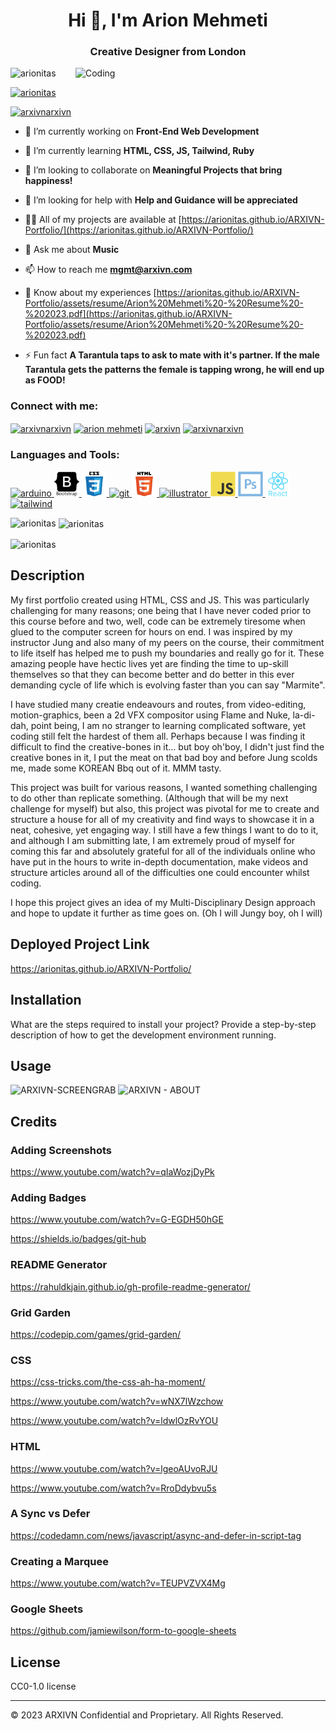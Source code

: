 <h1 align="center">Hi 👋, I'm Arion Mehmeti</h1>
<h3 align="center">Creative Designer from London</h3>
<img align="right" alt="Coding" width="400" src="https://media.tenor.com/-UygBh3nnfEAAAAC/coding.gif">

<p align="left"> <img src="https://komarev.com/ghpvc/?username=arionitas&label=Profile%20views&color=0e75b6&style=flat" alt="arionitas" /> </p>

<p align="left"> <a href="https://github.com/ryo-ma/github-profile-trophy"><img src="https://github-profile-trophy.vercel.app/?username=arionitas" alt="arionitas" /></a> </p>

<p align="left"> <a href="https://twitter.com/arxivnarxivn" target="blank"><img src="https://img.shields.io/twitter/follow/arxivnarxivn?logo=twitter&style=for-the-badge" alt="arxivnarxivn" /></a> </p>

- 🔭 I’m currently working on **Front-End Web Development**

- 🌱 I’m currently learning **HTML, CSS, JS, Tailwind, Ruby**

- 👯 I’m looking to collaborate on **Meaningful Projects that bring happiness!**

- 🤝 I’m looking for help with **Help and Guidance will be appreciated**

- 👨‍💻 All of my projects are available at [https://arionitas.github.io/ARXIVN-Portfolio/](https://arionitas.github.io/ARXIVN-Portfolio/)

- 💬 Ask me about **Music**

- 📫 How to reach me **mgmt@arxivn.com**

- 📄 Know about my experiences [https://arionitas.github.io/ARXIVN-Portfolio/assets/resume/Arion%20Mehmeti%20-%20Resume%20-%202023.pdf](https://arionitas.github.io/ARXIVN-Portfolio/assets/resume/Arion%20Mehmeti%20-%20Resume%20-%202023.pdf)

- ⚡ Fun fact **A Tarantula taps to ask to mate with it's partner. If the male Tarantula gets the patterns the female is tapping wrong, he will end up as FOOD!**

<h3 align="left">Connect with me:</h3>
<p align="left">
<a href="https://twitter.com/arxivnarxivn" target="blank"><img align="center" src="https://raw.githubusercontent.com/rahuldkjain/github-profile-readme-generator/master/src/images/icons/Social/twitter.svg" alt="arxivnarxivn" height="30" width="40" /></a>
<a href="https://linkedin.com/in/arion mehmeti" target="blank"><img align="center" src="https://raw.githubusercontent.com/rahuldkjain/github-profile-readme-generator/master/src/images/icons/Social/linked-in-alt.svg" alt="arion mehmeti" height="30" width="40" /></a>
<a href="https://instagram.com/arxivn" target="blank"><img align="center" src="https://raw.githubusercontent.com/rahuldkjain/github-profile-readme-generator/master/src/images/icons/Social/instagram.svg" alt="arxivn" height="30" width="40" /></a>
<a href="https://www.youtube.com/c/arxivnarxivn" target="blank"><img align="center" src="https://raw.githubusercontent.com/rahuldkjain/github-profile-readme-generator/master/src/images/icons/Social/youtube.svg" alt="arxivnarxivn" height="30" width="40" /></a>
</p>

<h3 align="left">Languages and Tools:</h3>
<p align="left"> <a href="https://www.arduino.cc/" target="_blank" rel="noreferrer"> <img src="https://cdn.worldvectorlogo.com/logos/arduino-1.svg" alt="arduino" width="40" height="40"/> </a> <a href="https://getbootstrap.com" target="_blank" rel="noreferrer"> <img src="https://raw.githubusercontent.com/devicons/devicon/master/icons/bootstrap/bootstrap-plain-wordmark.svg" alt="bootstrap" width="40" height="40"/> </a> <a href="https://www.w3schools.com/css/" target="_blank" rel="noreferrer"> <img src="https://raw.githubusercontent.com/devicons/devicon/master/icons/css3/css3-original-wordmark.svg" alt="css3" width="40" height="40"/> </a> <a href="https://git-scm.com/" target="_blank" rel="noreferrer"> <img src="https://www.vectorlogo.zone/logos/git-scm/git-scm-icon.svg" alt="git" width="40" height="40"/> </a> <a href="https://www.w3.org/html/" target="_blank" rel="noreferrer"> <img src="https://raw.githubusercontent.com/devicons/devicon/master/icons/html5/html5-original-wordmark.svg" alt="html5" width="40" height="40"/> </a> <a href="https://www.adobe.com/in/products/illustrator.html" target="_blank" rel="noreferrer"> <img src="https://www.vectorlogo.zone/logos/adobe_illustrator/adobe_illustrator-icon.svg" alt="illustrator" width="40" height="40"/> </a> <a href="https://developer.mozilla.org/en-US/docs/Web/JavaScript" target="_blank" rel="noreferrer"> <img src="https://raw.githubusercontent.com/devicons/devicon/master/icons/javascript/javascript-original.svg" alt="javascript" width="40" height="40"/> </a> <a href="https://www.photoshop.com/en" target="_blank" rel="noreferrer"> <img src="https://raw.githubusercontent.com/devicons/devicon/master/icons/photoshop/photoshop-line.svg" alt="photoshop" width="40" height="40"/> </a> <a href="https://reactjs.org/" target="_blank" rel="noreferrer"> <img src="https://raw.githubusercontent.com/devicons/devicon/master/icons/react/react-original-wordmark.svg" alt="react" width="40" height="40"/> </a> <a href="https://tailwindcss.com/" target="_blank" rel="noreferrer"> <img src="https://www.vectorlogo.zone/logos/tailwindcss/tailwindcss-icon.svg" alt="tailwind" width="40" height="40"/> </a> </p>

<p><img align="left" src="https://github-readme-stats.vercel.app/api/top-langs?username=arionitas&show_icons=true&locale=en&layout=compact" alt="arionitas" /></p>

<p>&nbsp;<img align="center" src="https://github-readme-stats.vercel.app/api?username=arionitas&show_icons=true&locale=en" alt="arionitas" /></p>

<p><img align="center" src="https://github-readme-streak-stats.herokuapp.com/?user=arionitas&" alt="arionitas" /></p>


## Description 

My first portfolio created using HTML, CSS and JS. This was particularly challenging for many reasons; one being that I have never coded prior to this course before and two, well, code can be extremely tiresome
when glued to the computer screen for hours on end. I was inspired by my instructor Jung and also many of my peers on the course, their commitment to life itself has helped me to push my boundaries and really go for it. These amazing people have hectic lives yet are finding the time to up-skill themselves so that they can become better and do better in this ever demanding cycle of life which is evolving faster than you can say "Marmite". 

I have studied many creatie endeavours and routes, from video-editing, motion-graphics, been a 2d VFX compositor using Flame and Nuke, la-di-dah, point being, I am no stranger to learning complicated software, yet coding still felt the hardest of them all. Perhaps because I was finding it difficult to find the creative-bones in it... but boy oh'boy, I didn't just find the creative bones in it, I put the meat on that bad boy and before Jung scolds me, made some KOREAN Bbq out of it. MMM tasty. 

This project was built for various reasons, I wanted something challenging to do other than replicate something. (Although that will be my next challenge for myself) but also, this project was pivotal for me to create and structure a house for all of my creativity and find ways to showcase it in a neat, cohesive, yet engaging way. I still have a few things I want to do to it, and although I am submitting late, I am extremely proud of myself for coming this far and absolutely grateful for all of the individuals online who have put in the hours to write in-depth documentation, make videos and structure articles around all of the difficulties one could encounter whilst coding.

I hope this project gives an idea of my Multi-Disciplinary Design approach and hope to update it further as time goes on. (Oh I will Jungy boy, oh I will)

## Deployed Project Link

https://arionitas.github.io/ARXIVN-Portfolio/

## Installation

What are the steps required to install your project? Provide a step-by-step description of how to get the development environment running.


## Usage 

![ARXIVN-SCREENGRAB](https://github.com/arionitas/ARXIVN-Portfolio/assets/60946518/b44cb96d-662c-4063-8848-5a1891525315)
![ARXIVN - ABOUT](https://github.com/arionitas/ARXIVN-Portfolio/assets/60946518/0a42ba82-bea1-4068-8320-9159059b2f07)


## Credits

### Adding Screenshots
https://www.youtube.com/watch?v=qIaWozjDyPk

### Adding Badges
https://www.youtube.com/watch?v=G-EGDH50hGE

https://shields.io/badges/git-hub

### README Generator
https://rahuldkjain.github.io/gh-profile-readme-generator/

### Grid Garden
https://codepip.com/games/grid-garden/

### CSS
https://css-tricks.com/the-css-ah-ha-moment/

https://www.youtube.com/watch?v=wNX7lWzchow

https://www.youtube.com/watch?v=ldwlOzRvYOU

### HTML
https://www.youtube.com/watch?v=lgeoAUvoRJU

https://www.youtube.com/watch?v=RroDdybvu5s

### A Sync vs Defer
https://codedamn.com/news/javascript/async-and-defer-in-script-tag

### Creating a Marquee
https://www.youtube.com/watch?v=TEUPVZVX4Mg

### Google Sheets
https://github.com/jamiewilson/form-to-google-sheets

## License

CC0-1.0 license

----------------------------------------------------------------------------------------------------------------------------------------------------------------------------------------------------------------


© 2023 ARXIVN Confidential and Proprietary. All Rights Reserved.

